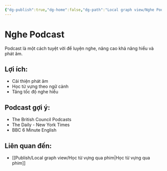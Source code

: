 ```yaml
---
{"dg-publish":true,"dg-home":false,"dg-path":"Local graph view/Nghe Podcast.md","permalink":"/local-graph-view/nghe-podcast/","dgPassFrontmatter":true,"updated":"2025-02-01T07:47:00.941+07:00"}
---
```


# Nghe Podcast
Podcast là một cách tuyệt vời để luyện nghe, nâng cao khả năng hiểu và phát âm.

## Lợi ích:
- Cải thiện phát âm
- Học từ vựng theo ngữ cảnh
- Tăng tốc độ nghe hiểu

## Podcast gợi ý:
- The British Council Podcasts
- The Daily - New York Times
- BBC 6 Minute English

## Liên quan đến:
- [[Publish/Local graph view/Học từ vựng qua phim\|Học từ vựng qua phim]]
